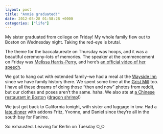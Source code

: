 ```yaml
---
layout: post
title: "Annie graduated!"
date: 2012-05-28 01:58:28 +0000
categories: ["life"]
---
```


My sister graduated from college on Friday! My whole family flew out to Boston on Wednesday night. Taking the red-eye is brutal.

The theme for the baccalaureate on Thursday was hoops, and it was a beautiful ceremony–lots of memories. The speaker at the commencement on Friday was [Melissa Harris-Perry](https://en.wikipedia.org/wiki/Melissa_Harris-Perry), and here’s [an official video of her speech](https://www.youtube.com/watch?v=JO4mepx-7vU). 

We got to hang out with extended family–we had a meal at the [Wayside Inn](http://www.wayside.org/) since we have family history there. We spent some time at the [Grist Mill](http://www.wayside.org/history/gristmill) too. I have all these dreams of doing those “then and now” photos from reddit, but our clothes and poses aren’t the same. haha. We also ate at [a Chinese restaurant in Boston](http://www.yelp.com/biz/asian-garden-boston) ([dragon shrimp](http://www.mdbg.net/chindict/chindict.php?page=worddict&wdrst=1&wdqb=lobster)!)

We just got back to California tonight, with sister and luggage in tow. Had a [late dinner](http://www.yelp.com/biz/happy-house-restaurant-san-jose) with addons Fritz, Yvonne, and Daniel since they’re all in the south bay for Fanime. 

So exhausted. Leaving for Berlin on Tuesday O_O